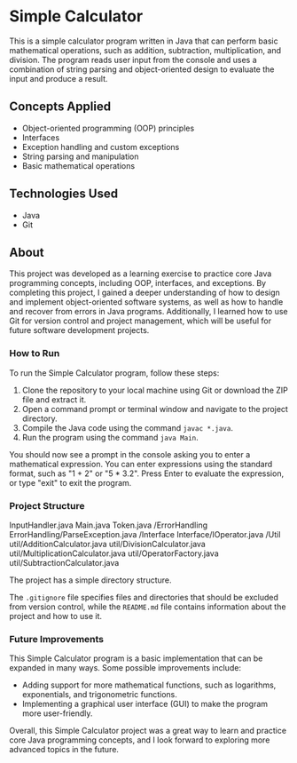 # Simple Calculator

This is a simple calculator program written in Java that can perform basic mathematical operations, such as addition, subtraction, multiplication, and division. The program reads user input from the console and uses a combination of string parsing and object-oriented design to evaluate the input and produce a result.

## Concepts Applied

- Object-oriented programming (OOP) principles
- Interfaces
- Exception handling and custom exceptions
- String parsing and manipulation
- Basic mathematical operations

## Technologies Used

- Java
- Git

## About

This project was developed as a learning exercise to practice core Java programming concepts, including OOP, interfaces, and exceptions. By completing this project, I gained a deeper understanding of how to design and implement object-oriented software systems, as well as how to handle and recover from errors in Java programs. Additionally, I learned how to use Git for version control and project management, which will be useful for future software development projects.

### How to Run

To run the Simple Calculator program, follow these steps:

1. Clone the repository to your local machine using Git or download the ZIP file and extract it.
2. Open a command prompt or terminal window and navigate to the project directory.
3. Compile the Java code using the command `javac *.java`.
4. Run the program using the command `java Main`.

You should now see a prompt in the console asking you to enter a mathematical expression. You can enter expressions using the standard format, such as "1 + 2" or "5 * 3.2". Press Enter to evaluate the expression, or type "exit" to exit the program.

### Project Structure

InputHandler.java
Main.java
Token.java
/ErrorHandling
ErrorHandling/ParseException.java
/Interface
Interface/IOperator.java
/Util
util/AdditionCalculator.java
util/DivisionCalculator.java
util/MultiplicationCalculator.java
util/OperatorFactory.java
util/SubtractionCalculator.java


The project has a simple directory structure.

The `.gitignore` file specifies files and directories that should be excluded from version control, while the `README.md` file contains information about the project and how to use it.

### Future Improvements

This Simple Calculator program is a basic implementation that can be expanded in many ways. Some possible improvements include:

- Adding support for more mathematical functions, such as logarithms, exponentials, and trigonometric functions.
- Implementing a graphical user interface (GUI) to make the program more user-friendly.

Overall, this Simple Calculator project was a great way to learn and practice core Java programming concepts, and I look forward to exploring more advanced topics in the future.
